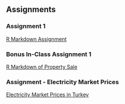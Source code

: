 ## Assignments

### Assignment 1
[R Markdown Assignment](https://pjournal.github.io/mef04-cnrucr/Assignment1.html)

### Bonus In-Class Assignment 1
[R Markdown of Property Sale](https://pjournal.github.io/mef04-cnrucr/Bonus_Assignment.html)


### Assignment - Electricity Market Prices

[Electricity Market Prices in Turkey](https://pjournal.github.io/mef04-cnrucr/Assignment_Electricity_Market_Prices.html)
